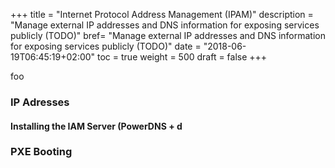 +++
title = "Internet Protocol Address Management (IPAM)"
description = "Manage external IP addresses and DNS information for exposing services publicly (TODO)"
bref= "Manage external IP addresses and DNS information for exposing services publicly (TODO)"
date = "2018-06-19T06:45:19+02:00"
toc = true
weight = 500
draft = false
+++

foo


### IP Adresses

#### Installing the IAM Server (PowerDNS + d
### PXE Booting

